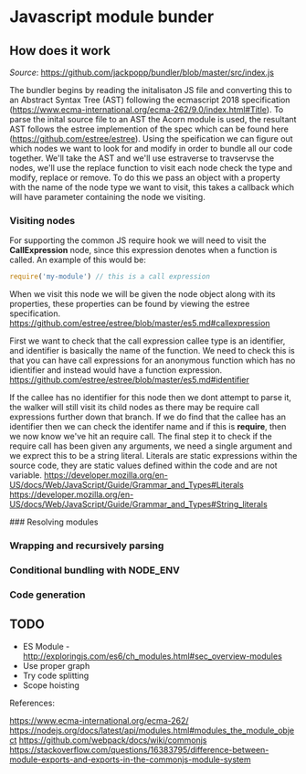 # Javascript module bunder

## How does it work

*Source*: https://github.com/jackpopp/bundler/blob/master/src/index.js

The bundler begins by reading the initalisaton JS file and converting this to an Abstract Syntax Tree (AST) following the ecmascript 2018 specification (https://www.ecma-international.org/ecma-262/9.0/index.html#Title).
To parse the inital source file to an AST the Acorn module is used, the resultant AST follows the estree implemention of the spec which can be found here (https://github.com/estree/estree).
Using the speification we can figure out which nodes we want to look for and modify in order to bundle all our code together.
We'll take the AST and we'll use estraverse to travservse the nodes, we'll use the replace function to visit each node check the type and modify, replace or remove.
To do this we pass an object with a property with the name of the node type we want to visit, this takes a callback which will have parameter containing the node we visiting.

### Visiting nodes

For supporting the common JS require hook we will need to visit the **CallExpression** node, since this expression denotes when a function is called.
An example of this would be:

```javascript
require('my-module') // this is a call expression
```

When we visit this node we will be given the node object along with its properties, these properties can be found by viewing the estree specification.
https://github.com/estree/estree/blob/master/es5.md#callexpression

First we want to check that the call expression callee type is an identifier, and identifier is basically the name of the function. 
We need to check this is that you can have call expressions for an anonymous function which has no idientifier and instead would have a function expression.
https://github.com/estree/estree/blob/master/es5.md#identifier

If the callee has no identifier for this node then we dont attempt to parse it, the walker will still visit its child nodes as there may be require call expressions further down that branch.
If we do find that the callee has an identifier then we can check the identifer name and if this is **require**, then we now know we've hit an require call. 
The final step it to check if the require call has been given any arguments, we need a single argument and we exprect this to be a string literal.
Literals are static expressions within the source code, they are static values defined within the code and are not variable.
https://developer.mozilla.org/en-US/docs/Web/JavaScript/Guide/Grammar_and_Types#Literals
https://developer.mozilla.org/en-US/docs/Web/JavaScript/Guide/Grammar_and_Types#String_literals

### Resolving modules

### Wrapping and recursively parsing

### Conditional bundling with NODE_ENV

### Code generation

## TODO

- ES Module - http://exploringjs.com/es6/ch_modules.html#sec_overview-modules
- Use proper graph
- Try code splitting
- Scope hoisting

References:

https://www.ecma-international.org/ecma-262/
https://nodejs.org/docs/latest/api/modules.html#modules_the_module_object
https://github.com/webpack/docs/wiki/commonjs
https://stackoverflow.com/questions/16383795/difference-between-module-exports-and-exports-in-the-commonjs-module-system
